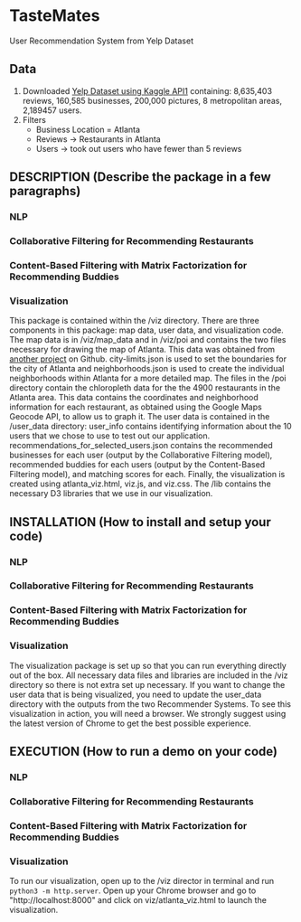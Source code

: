 # TasteMates
User Recommendation System from Yelp Dataset

## Data
1. Downloaded [Yelp Dataset using Kaggle API](https://www.kaggle.com/yelp-dataset/yelp-dataset)[1] containing: 8,635,403 reviews, 160,585 businesses, 200,000 pictures, 8 metropolitan areas, 2,189457 users.
2. Filters
    - Business Location = Atlanta
    - Reviews  -> Restaurants in Atlanta
    - Users -> took out users who have fewer than 5 reviews

## DESCRIPTION (Describe the package in a few paragraphs)
### NLP
### Collaborative Filtering for Recommending Restaurants
### Content-Based Filtering with Matrix Factorization for Recommending Buddies
### Visualization
This package is contained within the /viz directory. There are three components in this package: map data, user data, and visualization code. The map data is in /viz/map_data and in /viz/poi   and contains the two files necessary for drawing the map of Atlanta. This data was obtained from [another project](https://gist.github.com/rgdonohue/366468f3f5f19a83303d7b2fbbfa2ece) on Github. city-limits.json is used to set the boundaries for the city of Atlanta and neighborhoods.json is used to create the individual neighborhoods within Atlanta for a more detailed map. The files in the /poi directory contain the chloropleth data for the the 4900 restaurants in the Atlanta area. This data contains the coordinates and neighborhood information for each restaurant, as obtained using the Google Maps Geocode API, to allow us to graph it. The user data is contained in the /user_data directory: user_info contains identifying information about the 10 users that we chose to use to test out our application. recommendations_for_selected_users.json contains the recommended businesses for each user (output by the Collaborative Filtering model), recommended buddies for each users (output by the Content-Based Filtering model), and matching scores for each. Finally, the visualization is created using atlanta_viz.html, viz.js, and viz.css. The /lib contains the necessary D3 libraries that we use in our visualization.


## INSTALLATION (How to install and setup your code)
### NLP
### Collaborative Filtering for Recommending Restaurants
### Content-Based Filtering with Matrix Factorization for Recommending Buddies
### Visualization
The visualization package is set up so that you can run everything directly out of the box. All necessary data files and libraries are included in the /viz directory so there is not extra set up necessary. If you want to change the user data that is being visualized, you need to update the user_data directory with the outputs from the two Recommender Systems. To see this visualization in action, you will need a browser. We strongly suggest using the latest version of Chrome to get the best possible experience.

## EXECUTION (How to run a demo on your code)
### NLP
### Collaborative Filtering for Recommending Restaurants
### Content-Based Filtering with Matrix Factorization for Recommending Buddies
### Visualization
To run our visualization, open up to the /viz director in terminal and run ```python3 -m http.server```.
Open up your Chrome browser and go to "http://localhost:8000" and click on viz/atlanta_viz.html to launch the visualization.

[1]: https://www.kaggle.com/yelp-dataset/yelp-dataset